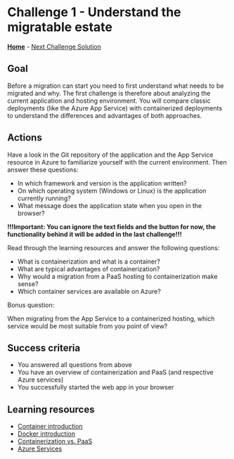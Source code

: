 # Challenge 1 - Understand the migratable estate 

**[Home](../Readme.md)** - [Next Challenge Solution](challenge-02.md)

## Goal

Before a migration can start you need to first understand what needs to be migrated and why. The first challenge is therefore about analyzing the current application and hosting environment. You will compare classic deployments (like the Azure App Service) with containerized deployments to understand the differences and advantages of both approaches.

## Actions

Have a look in the Git repository of the application and the App Service resource in Azure to familiarize yourself with the current environment. Then answer these questions:

* In which framework and version is the application written?
* On which operating system (Windows or Linux) is the application currently running?
* What message does the application state when you open in the browser?


**!!!Important: You can ignore the text fields and the button for now, the functionality behind it will be added in the last challenge!!!**

Read through the learning resources and answer the following questions:

* What is containerization and what is a container?
* What are typical advantages of containerization?
* Why would a migration from a PaaS hosting to containerization make sense?
* Which container services are available on Azure?

Bonus question:

When migrating from the App Service to a containerized hosting, which service would be most suitable from you point of view?

## Success criteria

* You answered all questions from above
* You have an overview of containerization and PaaS (and respective Azure services)
* You successfully started the web app in your browser

## Learning resources

* [Container introduction](https://resources.github.com/devops/containerization/)
* [Docker introduction](https://learn.microsoft.com/en-us/training/modules/intro-to-docker-containers/)
* [Containerization vs. PaaS](https://www.techtarget.com/searchcloudcomputing/feature/PaaS-and-containers-Key-differences-similarities-and-uses)
* [Azure Services](https://learn.microsoft.com/en-us/azure/container-apps/compare-options)

